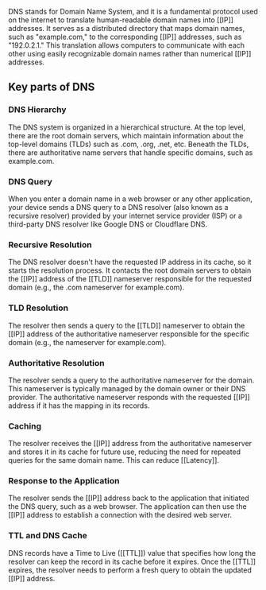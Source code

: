 DNS stands for Domain Name System, and it is a fundamental protocol used on the internet to translate human-readable domain names into [[IP]] addresses. It serves as a distributed directory that maps domain names, such as "example.com," to the corresponding [[IP]] addresses, such as "192.0.2.1." This translation allows computers to communicate with each other using easily recognizable domain names rather than numerical [[IP]] addresses.

## Key parts of DNS

### DNS Hierarchy
The DNS system is organized in a hierarchical structure. At the top level, there are the root domain servers, which maintain information about the top-level domains (TLDs) such as .com, .org, .net, etc. Beneath the TLDs, there are authoritative name servers that handle specific domains, such as example.com.

### DNS Query
When you enter a domain name in a web browser or any other application, your device sends a DNS query to a DNS resolver (also known as a recursive resolver) provided by your internet service provider (ISP) or a third-party DNS resolver like Google DNS or Cloudflare DNS.

### Recursive Resolution
The DNS resolver doesn't have the requested IP address in its cache, so it starts the resolution process. It contacts the root domain servers to obtain the [[IP]] address of the [[TLD]] nameserver responsible for the requested domain (e.g., the .com nameserver for example.com).

### TLD Resolution
The resolver then sends a query to the [[TLD]] nameserver to obtain the [[IP]] address of the authoritative nameserver responsible for the specific domain (e.g., the nameserver for example.com).

### Authoritative Resolution
The resolver sends a query to the authoritative nameserver for the domain. This nameserver is typically managed by the domain owner or their DNS provider. The authoritative nameserver responds with the requested [[IP]] address if it has the mapping in its records.

### Caching
The resolver receives the [[IP]] address from the authoritative nameserver and stores it in its cache for future use, reducing the need for repeated queries for the same domain name. This can reduce [[Latency]].

### Response to the Application
The resolver sends the [[IP]] address back to the application that initiated the DNS query, such as a web browser. The application can then use the [[IP]] address to establish a connection with the desired web server.

### TTL and DNS Cache
DNS records have a Time to Live ([[TTL]]) value that specifies how long the resolver can keep the record in its cache before it expires. Once the [[TTL]] expires, the resolver needs to perform a fresh query to obtain the updated [[IP]] address.